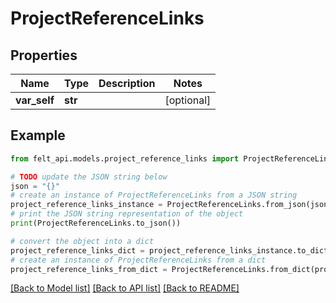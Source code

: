 # ProjectReferenceLinks


## Properties

Name | Type | Description | Notes
------------ | ------------- | ------------- | -------------
**var_self** | **str** |  | [optional] 

## Example

```python
from felt_api.models.project_reference_links import ProjectReferenceLinks

# TODO update the JSON string below
json = "{}"
# create an instance of ProjectReferenceLinks from a JSON string
project_reference_links_instance = ProjectReferenceLinks.from_json(json)
# print the JSON string representation of the object
print(ProjectReferenceLinks.to_json())

# convert the object into a dict
project_reference_links_dict = project_reference_links_instance.to_dict()
# create an instance of ProjectReferenceLinks from a dict
project_reference_links_from_dict = ProjectReferenceLinks.from_dict(project_reference_links_dict)
```
[[Back to Model list]](../README.md#documentation-for-models) [[Back to API list]](../README.md#documentation-for-api-endpoints) [[Back to README]](../README.md)


